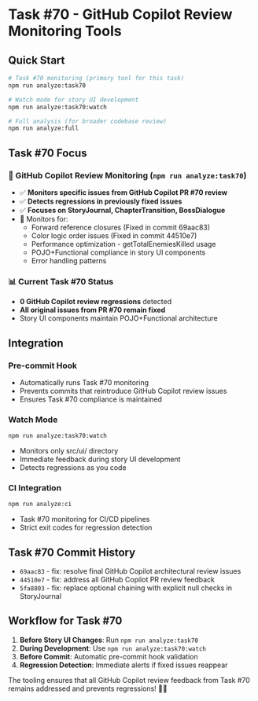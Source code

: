 # Task #70 - GitHub Copilot Review Monitoring Tools

## Quick Start

```bash
# Task #70 monitoring (primary tool for this task)
npm run analyze:task70

# Watch mode for story UI development
npm run analyze:task70:watch

# Full analysis (for broader codebase review)
npm run analyze:full
```

## Task #70 Focus

### 🤖 GitHub Copilot Review Monitoring (`npm run analyze:task70`)

- ✅ **Monitors specific issues from GitHub Copilot PR #70 review**
- ✅ **Detects regressions in previously fixed issues**
- ✅ **Focuses on StoryJournal, ChapterTransition, BossDialogue**
- 🎯 Monitors for:
  - Forward reference closures (Fixed in commit 69aac83)
  - Color logic order issues (Fixed in commit 44510e7)
  - Performance optimization - getTotalEnemiesKilled usage
  - POJO+Functional compliance in story UI components
  - Error handling patterns

### 📊 Current Task #70 Status

- **0 GitHub Copilot review regressions** detected
- **All original issues from PR #70 remain fixed**
- Story UI components maintain POJO+Functional architecture

## Integration

### Pre-commit Hook

- Automatically runs Task #70 monitoring
- Prevents commits that reintroduce GitHub Copilot review issues
- Ensures Task #70 compliance is maintained

### Watch Mode

```bash
npm run analyze:task70:watch
```

- Monitors only src/ui/ directory
- Immediate feedback during story UI development
- Detects regressions as you code

### CI Integration

```bash
npm run analyze:ci
```

- Task #70 monitoring for CI/CD pipelines
- Strict exit codes for regression detection

## Task #70 Commit History

- `69aac83` - fix: resolve final GitHub Copilot architectural review issues
- `44510e7` - fix: address all GitHub Copilot PR review feedback
- `5fa8803` - fix: replace optional chaining with explicit null checks in StoryJournal

## Workflow for Task #70

1. **Before Story UI Changes**: Run `npm run analyze:task70`
2. **During Development**: Use `npm run analyze:task70:watch`
3. **Before Commit**: Automatic pre-commit hook validation
4. **Regression Detection**: Immediate alerts if fixed issues reappear

The tooling ensures that all GitHub Copilot review feedback from Task #70 remains addressed and prevents regressions! 🤖✅
